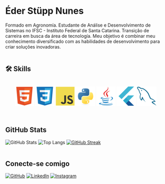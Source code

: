 # Éder Stüpp Nunes

Formado em Agronomía. Estudante de Análise e Desenvolvimento de Sistemas no IFSC - Instituto Federal de Santa Catarina. Transição de carreira em busca da área de tecnología. Meu objetivo é combinar meu conhecimento diversificado com as habilidades de desenvolvimento para criar soluções inovadoras.
<br><br>

## 🛠️ Skills

<div align="center" style="display: inline_block"><br>
  <img align="center" alt="eder-HTML" height="60" width="60" src="https://raw.githubusercontent.com/devicons/devicon/master/icons/html5/html5-original.svg">
  <img align="center" alt="eder-CSS" height="60" width="60" src="https://raw.githubusercontent.com/devicons/devicon/master/icons/css3/css3-original.svg">
  <img align="center" alt="eder-Js" height="60" width="60" src="https://raw.githubusercontent.com/devicons/devicon/master/icons/javascript/javascript-original.svg">
  <img align="center" alt="eder-Python" height="60" width="60" src="https://raw.githubusercontent.com/devicons/devicon/master/icons/python/python-original.svg">
  <img align="center" alt="eder-Java" height="60" width="60" src="https://raw.githubusercontent.com/devicons/devicon/master/icons/java/java-original.svg">
  <img align="center" alt="eder-Flutter" height="60" width="60" src="https://raw.githubusercontent.com/devicons/devicon/master/icons/flutter/flutter-original.svg">
  <img align="center" alt="eder-MySql" height="60" width="60" src="https://raw.githubusercontent.com/devicons/devicon/master/icons/mysql/mysql-original.svg">
</div><br><br>


## GitHub Stats

![GitHub Stats](https://github-readme-stats.vercel.app/api?username=eder-stupp&theme=transparent&bg_color=000&border_color=30A3DC&show_icons=true&icon_color=30A3DC&title_color=E94D5F&text_color=FFF)
![Top Langs](https://github-readme-stats-git-masterrstaa-rickstaa.vercel.app/api/top-langs/?username=eder-stupp&layout=compact&bg_color=000&border_color=30A3DC&title_color=E94D5F&text_color=FFF)
[![GitHub Streak](https://streak-stats.demolab.com/?user=eder-stupp&theme=bear&background=000&border=30A3DC&dates=FFF)](https://git.io/streak-stats)
<br><br>

## Conecte-se comigo

[![GitHub](https://img.shields.io/badge/GitHub-000?style=for-the-badge&logo=github&logoColor=fff)](https://www.github.com/eder-stupp/)
[![LinkedIn](https://img.shields.io/badge/LinkedIn-fff?style=for-the-badge&logo=linkedin&logoColor=0E76A8)](https://www.linkedin.com/in/eder-stupp-nunes/)
[![Instagram](https://img.shields.io/badge/Instagram-000?style=for-the-badge&logo=instagram)](https://www.instagram.com/eder.stupp/)
